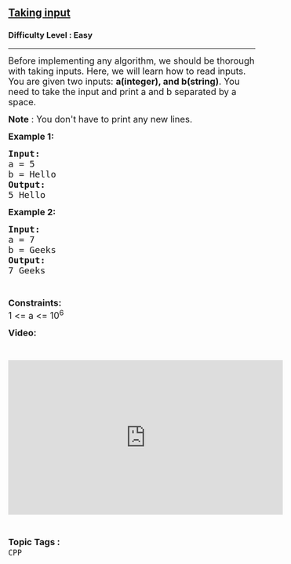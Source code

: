 <h2><a href="https://www.geeksforgeeks.org/problems/taking-input/1?page=1&category=CPP&sortBy=submissions">Taking input</a></h2><h3>Difficulty Level : Easy</h3><hr><div class="problems_problem_content__Xm_eO"><p><span style="font-size:18px">Before implementing any algorithm, we should be thorough with taking inputs. Here, we will learn how to read inputs.<br>
You are given two inputs: <strong>a(integer), and b(string)</strong>. You need to take the input and print a and b separated by a space.</span></p>

<p><span style="font-size:18px"><strong>Note</strong> : You don't have to print any new lines.</span></p>

<p><span style="font-size:18px"><strong>Example 1:</strong></span></p>

<pre><span style="font-size:18px"><strong>Input:</strong>
a = 5
b = Hello
<strong>Output:
</strong>5 Hello</span></pre>

<p><span style="font-size:18px"><strong>Example 2:</strong></span></p>

<pre><span style="font-size:18px"><strong>Input:</strong>
a = 7
b = Geeks
<strong>Output:
</strong>7 Geeks</span></pre>

<p>&nbsp;</p>

<p><span style="font-size:18px"><strong>Constraints:</strong><br>
1 &lt;= a &lt;= 10<sup>6</sup></span></p>

<p><strong><span style="font-size:18px">Video:</span></strong></p>

<p>&nbsp;</p>

<p><iframe frameborder="0" height="315" src="https://www.youtube.com/embed/I16GqVWJXKE" width="560"></iframe></p>
</div><br><p><span style=font-size:18px><strong>Topic Tags : </strong><br><code>CPP</code>&nbsp;